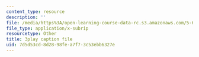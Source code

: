 ```yaml
---
content_type: resource
description: ''
file: /media/https%3A/open-learning-course-data-rc.s3.amazonaws.com/5-60-thermodynamics-kinetics-spring-2008/7d5d53cd8d2898fea7f73c53ebb6327e_Cc2l1QTTZA4.srt
file_type: application/x-subrip
resourcetype: Other
title: 3play caption file
uid: 7d5d53cd-8d28-98fe-a7f7-3c53ebb6327e
---
```

